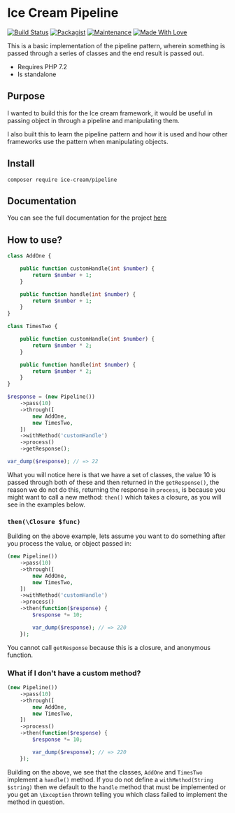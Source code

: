 # Ice Cream Pipeline

[![Build Status](https://travis-ci.org/AdamKyle/ice-cream-pipeline.svg?branch=master)](https://travis-ci.org/AdamKyle/ice-cream-pipeline)
[![Packagist](https://img.shields.io/packagist/v/ice-cream/pipeline.svg)](https://packagist.org/packages/ice-cream/pipeline)
[![Maintenance](https://img.shields.io/maintenance/yes/2018.svg)]()
[![Made With Love](https://img.shields.io/badge/Made%20With-Love-green.svg)]()

This is a basic implementation of the pipeline pattern, wherein something is
passed through a series of classes and the end result is passed out.

- Requires PHP 7.2
- Is standalone

## Purpose

I wanted to build this for the Ice cream framework, it would be useful in passing object in through a pipeline and manipulating them.

I also built this to learn the pipeline pattern and how it is used and how other frameworks use the pattern when manipulating objects.

## Install

`composer require ice-cream/pipeline`

## Documentation

You can see the full documentation for the project [here](https://github.com/AdamKyle/ice-cream-pipeline/blob/master/docs/ApiIndex.md)

## How to use?

```php
class AddOne {

    public function customHandle(int $number) {
        return $number + 1;
    }

    public function handle(int $number) {
        return $number + 1;
    }
}

class TimesTwo {

    public function customHandle(int $number) {
        return $number * 2;
    }

    public function handle(int $number) {
        return $number * 2;
    }
}

$response = (new Pipeline())
    ->pass(10)
    ->through([
        new AddOne,
        new TimesTwo,
    ])
    ->withMethod('customHandle')
    ->process()
    ->getResponse();

var_dump($response); // => 22

```

What you will notice here is that we have a set of classes, the value 10 is passed through
both of these and then returned in the `getResponse()`, the reason we do not do this, returning the response
in `process`, is because you might want to call a new method: `then()` which takes a closure, as you will see in the examples below.

### `then(\Closure $func)`

Building on the above example, lets assume you want to do something after you process the value, or object passed in:

```php
(new Pipeline())
    ->pass(10)
    ->through([
        new AddOne,
        new TimesTwo,
    ])
    ->withMethod('customHandle')
    ->process()
    ->then(function($response) {
        $response *= 10;

        var_dump($response); // => 220
    });
```

You cannot call `getResponse` because this is a closure, and anonymous function.

### What if I don't have a custom method?

```php
(new Pipeline())
    ->pass(10)
    ->through([
        new AddOne,
        new TimesTwo,
    ])
    ->process()
    ->then(function($response) {
        $response *= 10;

        var_dump($response); // => 220
    });
```

Building on the above, we see that the classes, `AddOne` and `TimesTwo` implement a `handle()` method. If you do not
define a `withMethod(String $string)` then we default to the `handle` method that must be implemented or you get an `\Exception`
thrown telling you which class failed to implement the method in question.
